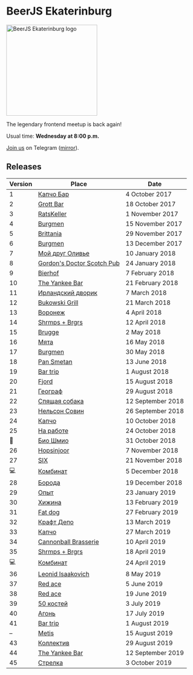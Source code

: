 # BeerJS Ekaterinburg

<img src="https://github.com/beerjs/ekb/blob/master/logo.png?raw=true" alt="BeerJS Ekaterinburg logo" width="240" height="240" />

The legendary frontend meetup is back again!

Usual time: **Wednesday at 8:00 p.m.**

[Join us](https://t.me/beerjs_ekb) on Telegram ([mirror](https://teleg.run/beerjs_ekb)).

## Releases

Version | Place                                                       | Date
--------|-------------------------------------------------------------|------------------
1       | [Капчо Бар](https://github.com/beerjs/ekb/issues/1)         | 4 October 2017
2       | [Grott Bar](https://github.com/beerjs/ekb/issues/2)         | 18 October 2017
3       | [RatsKeller](https://github.com/beerjs/ekb/issues/3)        | 1 November 2017
4       | [Burgmen](https://github.com/beerjs/ekb/issues/4)           | 15 November 2017
5       | [Brittania](https://github.com/beerjs/ekb/issues/5)         | 29 November 2017
6       | [Burgmen](https://github.com/beerjs/ekb/issues/6)           | 13 December 2017
7       | [Мой друг Оливье](https://github.com/beerjs/ekb/issues/7)   | 10 January 2018
8       | [Gordon's Doctor Scotch Pub](https://github.com/beerjs/ekb/issues/8) | 24 January 2018
9       | [Bierhof](https://github.com/beerjs/ekb/issues/9)           | 7 February 2018
10      | [The Yankee Bar](https://github.com/beerjs/ekb/issues/10)   | 21 February 2018
11      | [Ирландский дворик](https://github.com/beerjs/ekb/issues/11)| 7 March 2018
12      | [Bukowski Grill](https://github.com/beerjs/ekb/issues/12)   | 21 March 2018
13      | [Воронеж](https://github.com/beerjs/ekb/issues/13)          | 4 April 2018
14      | [Shrmps + Brgrs](https://github.com/beerjs/ekb/issues/14)   | 12 April 2018
15      | [Brugge](https://github.com/beerjs/ekb/issues/15)           | 2 May 2018
16      | [Мята](https://github.com/beerjs/ekb/issues/16)             | 16 May 2018
17      | [Burgmen](https://github.com/beerjs/ekb/issues/17)          | 30 May 2018
18      | [Pan Smetan](https://github.com/beerjs/ekb/issues/18)       | 13 June 2018
19      | [Bar trip](https://github.com/beerjs/ekb/issues/19)         | 1 August 2018
20      | [Fjord](https://github.com/beerjs/ekb/issues/20)            | 15 August 2018
21      | [Географ](https://github.com/beerjs/ekb/issues/21)          | 29 August 2018
22      | [Спящая собака](https://github.com/beerjs/ekb/issues/22)    | 12 September 2018
23      | [Нельсон Совин](https://github.com/beerjs/ekb/issues/23)    | 26 September 2018
24      | [Капчо](https://github.com/beerjs/ekb/issues/25)            | 10 October 2018
25      | [На работе](https://github.com/beerjs/ekb/issues/26)        | 24 October 2018
🍷      | [Био Шмио](https://github.com/beerjs/ekb/issues/27)         | 31 October 2018
26      | [Hopsinjoor](https://github.com/beerjs/ekb/issues/28)       | 7 November 2018
27      | [SIX](https://github.com/beerjs/ekb/issues/29)              | 21 November 2018 
💻      | [Комбинат](https://github.com/beerjs/ekb/issues/30)         | 5 December 2018
28      | [Борода](https://github.com/beerjs/ekb/issues/31)           | 19 December 2018
29      | [Опыт](https://github.com/beerjs/ekb/issues/32)             | 23 January 2019
30      | [Хижина](https://github.com/beerjs/ekb/issues/33)           | 13 February 2019
31      | [Fat dog](https://github.com/beerjs/ekb/issues/34)          | 27 February 2019
32      | [Крафт Депо](https://github.com/beerjs/ekb/issues/35)       | 13 March 2019
33      | [Капчо](https://github.com/beerjs/ekb/issues/36)            | 27 March 2019
34      | [Cannonball Brasserie](https://github.com/beerjs/ekb/issues/38) | 10 April 2019
35      | [Shrmps + Brgrs](https://github.com/beerjs/ekb/issues/39)   | 18 April 2019
💻      | [Комбинат](https://github.com/beerjs/ekb/issues/40)         | 24 April 2019
36      | [Leonid Isaakovich](https://github.com/beerjs/ekb/issues/41) | 8 May 2019
37      | [Red ace](https://github.com/beerjs/ekb/issues/43)          | 5 June 2019
38      | [Red ace](https://github.com/beerjs/ekb/issues/44)          | 19 June 2019
39      | [50 костей](https://github.com/beerjs/ekb/issues/45)        | 3 July 2019
40      | [Агонь](https://github.com/beerjs/ekb/issues/46)            | 17 July 2019
41      | [Bar trip](https://github.com/beerjs/ekb/issues/48)         | 1 August 2019
–       | [Metis](https://github.com/beerjs/ekb/issues/49)            | 15 August 2019
43      | [Коллектив](https://github.com/beerjs/ekb/issues/50)        | 29 August 2019
44      | [The Yankee Bar](https://github.com/beerjs/ekb/issues/51)   | 12 September 2019
45      | [Стрелка](https://github.com/beerjs/ekb/issues/52)          | 3 October 2019

